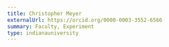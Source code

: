 ```yaml
---
title: Christopher Meyer
externalUrl: https://orcid.org/0000-0003-3552-6566
summary: Faculty, Experiment
type: indianauniversity
---
```

